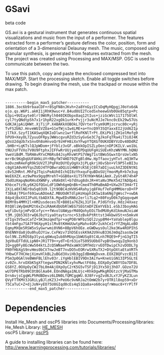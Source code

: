# GSavi
beta code

GS.avi is a gestural instrument that generates continuous spatial visualizations and music from the input of a performer. The features extracted form a performer’s gesture defines the color, position, form and orientation of a 3-dimensional Delaunay mesh. The music, composed using granular synthesis, is generated from features extracted from the mesh. The project was created using Processing and MAX/MSP. OSC is used to communicate between the two.

To use this patch, copy and paste the enclosed compressed text into MAX/MSP.
Start the processing sketch. Enable all toggle switches before drawing.
To begin drawing the mesh, use the trackpad or mouse within the max patch.

<pre><code>----------begin_max5_patcher----------1886.3oc6b9rbaaCDF+r8SgFN8nJKvh+2a8YnGyzICsDqMyHQpgjJ0oYx6dAojo.qs.W6Pi.akKI1jRhK9wuc+V.B4ud8UI2TcedSxheewGVb0Ue85qtp+PcG3pi+9UIayte0lrl9WVRylh040IKObpx8aq12tIus+jziGcWVc117175OlWlcyl7tyQNdtp5h7x1r1hpR22xgOk1urK+Pvjjr3uNcMJJe7knc0cEk29w57UsGdKJAjpAiQHWt.XjTijP.X4BAKkXOBOkL7QVrterTcym9UMjzcruc80c+yRjTvFS2bNJ.HnveWU1VZOa+G1eTWjsIw4LME+a+YncQ9Y3SQYaxxEI2jUd62IpjlTkX.SzyfI1KASwqXQKIoDlwnz1wrflRoFKNlTrPt.EKiPk1jZH1elMofg9hPU9+XeyOL7ZyuuOFRpyJWWscgvuRZd3zSyGvGe3C7gJkoFqTRa4iT3iOJ4KgOsU2dqUb7xSnvOh8oHnvoQr9zHFH8iXxYFwpYTQXGf0UKXDBYVzDv40DdRZ.bHBr+LqKTslQJpWDom+jFYblz3vGF.oBkkOpISZLyOenjnDPJKILV.wo1bLtNUJsFTVXo7V0U9FtphxJIFFwRrUUjyeUEPDqUUFgHiSUEvKhzWNYMN.hQNUVweViBdM.TbRHAvRYxCM6Rs84JsyRhvWtPS7VWg71stBWo5GwxtQrsUelxN5mrrBc9KqDqUUFAHkLUYrRByfW74HD79ZFgBldHw.HpTfaovjyHTxt.mQ3HTwkoDvzmR4eFgR9kSUV2TJPqFHzDUYEyOgXx3jPLqkrjX6vSbn+Vl9P5leBI3uc8gX1A0vHVYqsZUDJ4TFQBwraDQiUiHWBYcKSEjC0X7aDIjuuLhXZ3DENtN1c8v52HRnt.MhFgJTqisPeAUh0IchQI8zYhxquFquBDoSUjYmonMyR+b7e3ugWeE6XZX.ez9wPmx9gqdMrehT+GGB0a+XiT5TKYKW+N6AiAmX.ZyGt4R74h4PJbdOzKmpqNoRHsdXWNFy.vRAk0Xl+b7dXug8dnJR+HtaNv3MeX5427ADQp4iKhbce7tz9Ly6K2GfQGxLdF1OWh6gmQnBk+Cme4Th0MaBmAD+UXw2hT3H4rTI2XjLa0XlNEr0a5q03U9.l2t9OBC4zHVHS4Rahyjq8FHuf7eFgHMMUeroD+FPf38kAjTPGnf691wuADUeAZ.MBUOdKTdlpHzHaph1KSw18a6Ng7gWsc7+vwDA84p4jBxXXIJPuXLtbADXfA.MgwEDsRN6z2erli7Lq2+80FoyD0k7gGqqvqwH8EMY8s4MMY2l+HM2usdeces7E+B801a76ZkL31FIe.PJdGfn5y.HdzJ4XxezRtQ8liWyQmUM2t6xZxiRAmKdbUbRlWEG7SEGtmDFZEmYVEb1.eSbJ3boyHAGwqfiDutpjmPvQCofyc++fWvolUAWyprM40QohyEOiTbdMU0yKd1kmuNJoiaWt3M.jQb53O3rwQ6JbzYiyaOtaytsrnc+53zBvkPtRttst34kbwVSt+n5mkvHoTIgv3V5wzCafZ+5K3mzqmdTpr+agPO8rWFbzSQl2zyp8M4+YaVablep0lgutbt4mFgu7SA7F96XpyH1slMv8tKHmUUwtpMahv4GRr2ukhCeIrYfZHgALoBOEqmyMXQe5RSW5xSyGwrwmi0VN6+8BpV6hOEe.eGWDwysOul2ke3Kw4ROPIhS0hENNYda8jOu0huOJYiw.CxFWzv71hDSEsskK9A2U9nuB336JmOqZsasUw1WGol9N.ZzROS8p3lyuLq6WuqIub8hMUqx1bWUSq8tC4Lnh7RQE9+PjnG3gTI53gV0uEFTdULipN0+JR1TT9++ydT+Er63ioTS095UObO7vpBtbwoqyZq9onb3IQ+gg0Fy8EcWw504ktLZcQSWNaePRdxaWXCGMfHdzrvEOTDwipChzvDODL7gFN9fHbXgS9nvHms0bCV7nwJeBT7nvDO5vEORrwSXRuTXJ+DtpOXtaEtaVRThYHbwCF7HCHejXimvHlkBL2uBGd3XviHb3ggIdBmWgDvxm.EOXZ8QFvzcB13IP5m3p0GAlVeBWmFBLlEhv03r.iYgHblEBIV9Dn3AiYw+KneUiGN13IP5GLtEzv0Zn.hrxOXbK5gXftegwsPDN2KNlxyhvMwctF68q.EOXpOyCW8YtDa7DF8LGS8YZ.0OXpOyCW27bL0m4AjOXpOyC2rK5G5vTSFjD13Yx5Oj3hO7.GOzo72UwU7DP6TRb09COtBGlAa04.EOndNAga1NLUjc+RhkOgwMkgROGtzcVjMaGTMaDrnAvjsCgqWLPhMdBDevz6LDN0LfQMCgqWU.0J8FrvgZvd6JLxYJFyKZ3LunQVyFTTKMV3JGRiLyBJlzKZ3J+PeU6c9vNRJa2tOmW2b7yrOTR1l8op59+xDr75CaTuC+Z+djJoN+yEO75U8GIqd0cEs4q51Qa8a+o60ceqfrWmuc8+YrPlfF-----------end_max5_patcher-----------</code></pre>

# Dependencies
Install He_Mesh and oscP5 libraries into Documents/Processing/libraries:</br>
He_Mesh Library: <a href = “http://hemesh.wblut.com/hemesh-latest.zip”>HE_MESH</a></br>
oscP5 Library: <a href = “http://www.sojamo.de/libraries/oscP5/download/oscP5-0.9.8.zip”>oscP5</a></br>

A guide to installing libraries can be found here: http://www.learningprocessing.com/tutorials/libraries/